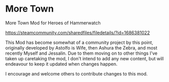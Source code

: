 # More Town
 More Town Mod for Heroes of Hammerwatch

https://steamcommunity.com/sharedfiles/filedetails/?id=1686381022

This Mod has become somewhat of a community project by this point, originally developed by Astolfo is Wife, then Ashura the Zebra, and most recently Myself and Jessalin. Due to them moving on to other things I've taken up caretaking the mod, I don't intend to add any new content, but will endeavour to keep it updated when changes happen. 

I encourage and welcome others to contribute changes to this mod. 
